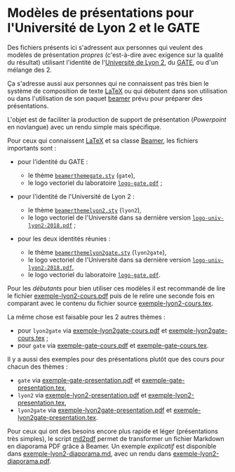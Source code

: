 # Modèles de présentations pour l'Université de Lyon 2 et le GATE

Des fichiers présents ici s'adressent aux personnes qui veulent des
modèles de présentation *propres* (c'est-à-dire avec exigence sur la
qualité du résultat) utilisant l'identité de l'[Université de Lyon
2](https://www.univ-lyon2.fr), du [GATE](https://www.gate.cnrs.fr), ou
d'un mélange des 2.

Ça s'adresse aussi aux personnes qui ne connaissent pas très bien le
système de composition de texte [LaTeX](https://www.latex-project.org)
ou qui débutent dans son utilisation ou dans l'utilisation de son
paquet [beamer](https://github.com/josephwright/beamer) prévu pour
préparer des présentations.

L'objet est de faciliter la production de support de présentation
(*Powerpoint* en novlangue) avec un rendu simple mais spécifique.

Pour ceux qui connaissent [LaTeX](http://www.latex-project.org) et sa classe
[Beamer](https://github.com/josephwright/beamer), les fichiers importants sont :

- pour l'identité du GATE :
    - le thème [`beamerthemegate.sty`](etc/beamerthemegate.sty) (`gate`),
    - le logo vectoriel du laboratoire [`logo-gate.pdf`](img/logo-gate.pdf) ;
    
- pour l'identité de l'Université de Lyon 2 :
    - le thème [`beamerthemelyon2.sty`](etc/beamerthemelyon2.sty) (`lyon2`),
    - le logo vectoriel de l'Université dans sa dernière version [`logo-univ-lyon2-2018.pdf`](img/logo-univ-lyon2-2018.pdf) ;

- pour les deux identités réunies :
    - le thème [`beamerthemelyon2gate.sty`](etc/beamerthemelyon2gate.sty) (`lyon2gate`),
    - le logo vectoriel de l'Université dans sa dernière version [`logo-univ-lyon2-2018.pdf`](img/logo-univ-lyon2-2018.pdf),
    - le logo vectoriel du laboratoire [`logo-gate.pdf`](img/logo-gate.pdf).

Pour les *débutants* pour bien utiliser ces modèles il est recommandé
de lire le fichier [exemple-lyon2-cours.pdf](exemple-lyon2-cours.pdf)
puis de le relire une seconde fois en comparant avec le contenu du
fichier source [exemple-lyon2-cours.tex](exemple-lyon2-cours.tex).

La même chose est faisable pour les 2 autres thèmes :

- pour `lyon2gate` via
  [exemple-lyon2gate-cours.pdf](exemple-lyon2gate-cours.pdf) et
  [exemple-lyon2gate-cours.tex](exemple-lyon2gate-cours.tex) ;
- pour `gate` via [exemple-gate-cours.pdf](exemple-gate-cours.pdf) et
  [exemple-gate-cours.tex](exemple-gate-cours.tex).

Il y a aussi des exemples pour des présentations plutôt que des cours
pour chacun des thèmes :

- `gate` via [exemple-gate-presentation.pdf](exemple-gate-presentation.pdf) et
  [exemple-gate-presentation.tex](exemple-gate-presentation.tex),
- `lyon2` via [exemple-lyon2-presentation.pdf](exemple-lyon2-presentation.pdf)
  et [exemple-lyon2-presentation.tex](exemple-lyon2-presentation.tex),
- `lyon2gate` via
  [exemple-lyon2gate-presentation.pdf](exemple-lyon2gate-presentation.pdf) et
  [exemple-lyon2gate-presentation.tex](exemple-lyon2gate-presentation.tex).

Pour ceux qui ont des besoins encore plus rapide et léger
(présentations très simples), le script [md2pdf](bin/md2pdf) permet de
transformer un fichier Markdown en diaporama PDF grâce à Beamer. Un
exemple *explicatif* est disponible dans
[exemple-lyon2-diaporama.md](exemple-lyon2-diaporama.md), avec un
rendu dans [exemple-lyon2-diaporama.pdf](exemple-lyon2-diaporama.pdf).
